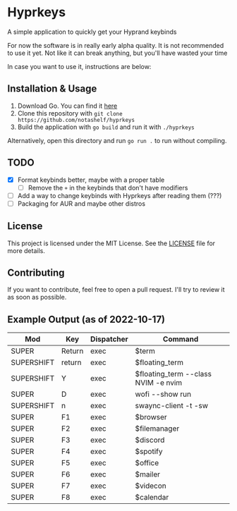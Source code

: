 # Hyprkeys
A simple application to quickly get your Hyprand keybinds

For now the software is in really early alpha quality. It is not recommended to use it yet.
Not like it can break anything, but you'll have wasted your time

In case you want to use it, instructions are below:

## Installation & Usage
1. Download Go. You can find it [here](https://golang.org/dl/)
2. Clone this repository with `git clone https://github.com/notashelf/hyprkeys`
3. Build the application with `go build` and run it with `./hyprkeys`

Alternatively, open this directory and run `go run .` to run without compiling.

## TODO
- [x] Format keybinds better, maybe with a proper table
  - [ ]  Remove the `+` in the keybinds that don't have modifiers
- [ ] Add a way to change keybinds with Hyprkeys after reading them (???)
- [ ] Packaging for AUR and maybe other distros

## License
This project is licensed under the MIT License. See the [LICENSE](LICENSE) file for more details.

## Contributing
If you want to contribute, feel free to open a pull request. I'll try to review it as soon as possible.

## Example Output (as of 2022-10-17)

| Mod | Key | Dispatcher | Command |
| --- | --- | --- | --- |
| <xkb> SUPER | Return | exec | $term </xkb> |
| <xkb> SUPERSHIFT | return | exec | $floating_term </xkb> |
| <xkb> SUPERSHIFT | Y | exec | $floating_term --class NVIM -e nvim </xkb> |
| <xkb> SUPER | D | exec | wofi --show run </xkb> |
| <xkb> SUPERSHIFT | n | exec | swaync-client -t -sw </xkb> |
| <xkb> SUPER | F1 | exec | $browser </xkb> |
| <xkb> SUPER | F2 | exec | $filemanager </xkb> |
| <xkb> SUPER | F3 | exec | $discord </xkb> |
| <xkb> SUPER | F4 | exec | $spotify </xkb> |
| <xkb> SUPER | F5 | exec | $office </xkb> |
| <xkb> SUPER | F6 | exec | $mailer </xkb> |
| <xkb> SUPER | F7 | exec | $videcon </xkb> |
| <xkb> SUPER | F8 | exec | $calendar </xkb> |
